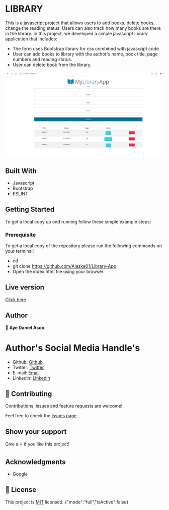 # LIBRARY

This is a javascript project that allows users to add books, delete books, change the reading status. Users can also track how many books are there in the library.
In this project, we developed a simple javascript library application that includes:

- The form uses Bootstrap library for css combined with javascript code
- User can add books to library with the author's name, book title, page numbers and reading status.
- User can delete book from the library.

![screenshot](asset/images/screenshot.png)

## Built With

- Javascript
- Bootstrap
- ESLINT

## Getting Started

To get a local copy up and running follow these simple example steps:

### Prerequisite

To get a local copy of the repository please run the following commands on your terminal:

- cd <folder>
- git clone <a href="https://github.com/Alaska01/Library-App">https://github.com/Alaska01/Library-App</a>
- Open the index.html file using your browser

## Live version

<a href="https://aye-library-app.netlify.app/" target="_blank">Click here</a>

## Author

👤 **Aye Daniel Asoo**

# Author's Social Media Handle's

- Github: [Github](https://github.com/Alaska01)
- Twitter: [Twitter](https://twitter.com/AyeAsoo)
- E-mail: <a href="mailto:aadaniel108@gmail.com?subject=Hello Daniel!">Email</a>
- Linkedin: [Linkedin](https://www.linkedin.com/in/daniel-asoo-aye/)

## 🤝 Contributing

Contributions, issues and feature requests are welcome!

Feel free to check the [issues page](https://github.com/Alaska01/Library-App/issues).

## Show your support

Give a ⭐️ if you like this project!

## Acknowledgments

- Google

## 📝 License

This project is [MIT](lic.url) licensed.
{"mode":"full","isActive":false}
